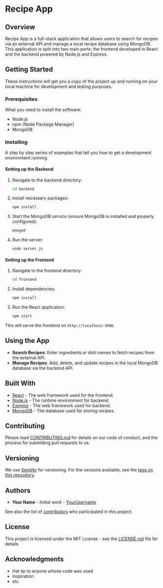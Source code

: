 # Recipe App

## Overview
Recipe App is a full-stack application that allows users to search for recipes via an external API and manage a local recipe database using MongoDB. This application is split into two main parts: the frontend developed in React and the backend powered by Node.js and Express.

## Getting Started

These instructions will get you a copy of the project up and running on your local machine for development and testing purposes.

### Prerequisites

What you need to install the software:

- Node.js
- npm (Node Package Manager)
- MongoDB

### Installing

A step by step series of examples that tell you how to get a development environment running.

#### Setting up the Backend

1. Navigate to the backend directory:
    ```bash
    cd backend
    ```
2. Install necessary packages:
    ```bash
    npm install
    ```
3. Start the MongoDB service (ensure MongoDB is installed and properly configured):
    ```bash
    mongod
    ```
4. Run the server:
    ```bash
    node server.js
    ```

#### Setting up the Frontend

1. Navigate to the frontend directory:
    ```bash
    cd frontend
    ```
2. Install dependencies:
    ```bash
    npm install
    ```
3. Run the React application:
    ```bash
    npm start
    ```

This will serve the frontend on `http://localhost:3000`.

## Using the App

- **Search Recipes**: Enter ingredients or dish names to fetch recipes from the external API.
- **Manage Recipes**: Add, delete, and update recipes in the local MongoDB database via the backend API.

## Built With

- [React](https://reactjs.org/) - The web framework used for the frontend.
- [Node.js](https://nodejs.org/) - The runtime environment for backend.
- [Express](https://expressjs.com/) - The web framework used for backend.
- [MongoDB](https://www.mongodb.com/) - The database used for storing recipes.

## Contributing

Please read [CONTRIBUTING.md](https://github.com/yourusername/recipeapp/CONTRIBUTING.md) for details on our code of conduct, and the process for submitting pull requests to us.

## Versioning

We use [SemVer](http://semver.org/) for versioning. For the versions available, see the [tags on this repository](https://github.com/yourusername/recipeapp/tags).

## Authors

- **Your Name** - *Initial work* - [YourUsername](https://github.com/YourUsername)

See also the list of [contributors](https://github.com/yourusername/recipeapp/contributors) who participated in this project.

## License

This project is licensed under the MIT License - see the [LICENSE.md](LICENSE.md) file for details

## Acknowledgments

- Hat tip to anyone whose code was used
- Inspiration
- etc
